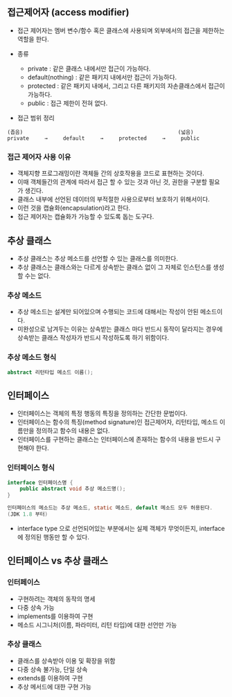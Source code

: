 ## 접근제어자 (access modifier)

- 접근 제어자는 멤버 변수/함수 혹은 클래스에 사용되며 외부에서의 접근을 제한하는 역할을 한다.
- 종류
    - private : 같은 클래스 내에서만 접근이 가능하다.
    - default(nothing) : 같은 패키지 내에서만 접근이 가능하다.
    - protected : 같은 패키지 내에서, 그리고 다른 패키지의 자손클래스에서 접근이 가능하다.
    - public : 접근 제한이 전혀 없다.

- 접근 범위 정리

```
(좁음)                                                  (넓음)
private     →     default     →     protected     →     public
```

### 접근 제어자 사용 이유

- 객체지향 프로그래밍이란 객체들 간의 상호작용을 코드로 표현하는 것이다.
- 이때 객체들간의 관계에 따라서 접근 할 수 있는 것과 아닌 것, 권한을 구분할 필요가 생긴다.
- 클래스 내부에 선언된 데이터의 부적절한 사용으로부터 보호하기 위해서이다.
- 이런 것을 캡슐화(encapsulation)라고 한다.
- 접근 제어자는 캡슐화가 가능할 수 있도록 돕는 도구다.


## 추상 클래스

- 추상 클래스는 추상 메소드를 선언할 수 있는 클래스를 의미한다.
- 추상 클래스는 클래스와는 다르게 상속받는 클래스 없이 그 자체로 인스턴스를 생성할 수는 없다.

### 추상 메소드

- 추상 메소드는 설계만 되어있으며 수행되는 코드에 대해서는 작성이 안된 메소드이다.
- 미완성으로 남겨두는 이유는 상속받는 클래스 마다 반드시 동작이 달라지는 경우에 상속받는 클래스 작성자가 반드시 작성하도록 하기 위함이다.

### 추상 메소드 형식
```java
abstract 리턴타입 메소드 이름();
```

## 인터페이스

- 인터페이스는 객체의 특정 행동의 특징을 정의하는 간단한 문법이다.
- 인터페이스는 함수의 특징(method signature)인 접근제어자, 리턴타입, 메소드 이름만을 정의하고 함수의 내용은 없다.
- 인터페이스를 구현하는 클래스는 인터페이스에 존재하는 함수의 내용을 반드시 구현해야 한다.

### 인터페이스 형식

```java
interface 인터페이스명 {
    public abstract void 추상 메소드명();
}

인터페이스의 메소드는 추상 메소드, static 메소드, default 메소드 모두 허용된다.
(JDK 1.8 부터)
```

- interface type 으로 선언되어있는 부분에서는 실제 객체가 무엇이든지, interface에 정의된 행동만 할 수 있다.



## 인터페이스 vs 추상 클래스

### 인터페이스

- 구현하려는 객체의 동작의 명세
- 다중 상속 가능
- implements를 이용하여 구현
- 메소드 시그니처(이름, 파라미터, 리턴 타입)에 대한 선언만 가능

### 추상 클래스

- 클래스를 상속받아 이용 및 확장을 위함
- 다중 상속 불가능, 단일 상속
- extends를 이용하여 구현
- 추상 메서드에 대한 구현 가능